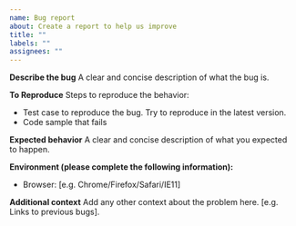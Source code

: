 ```yaml
---
name: Bug report
about: Create a report to help us improve
title: ""
labels: ""
assignees: ""
---
```


**Describe the bug**
A clear and concise description of what the bug is.

**To Reproduce**
Steps to reproduce the behavior:

- Test case to reproduce the bug. Try to reproduce in the latest version.
- Code sample that fails

**Expected behavior**
A clear and concise description of what you expected to happen.

**Environment (please complete the following information):**

- Browser: [e.g. Chrome/Firefox/Safari/IE11]

**Additional context**
Add any other context about the problem here. [e.g. Links to previous bugs].
